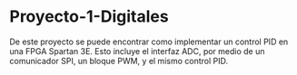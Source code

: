 # Proyecto-1-Digitales
De este proyecto se puede encontrar como implementar un control PID en una FPGA Spartan 3E.
Esto incluye el interfaz ADC, por medio de un comunicador SPI, un bloque PWM, y el mismo control PID.
